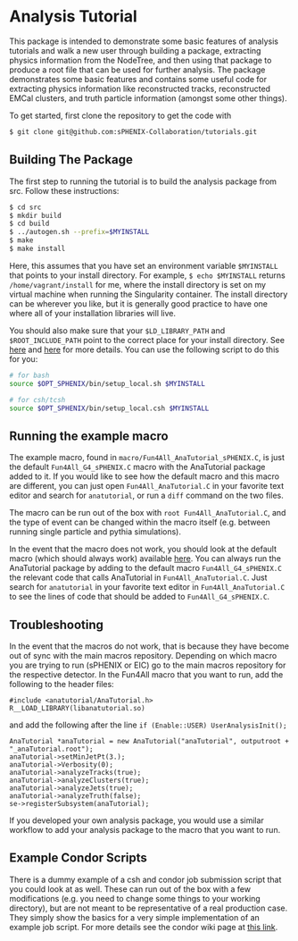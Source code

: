# Analysis Tutorial

This package is intended to demonstrate some basic features of analysis tutorials and walk a new user through building a package, extracting physics information from the NodeTree, and then using that package to produce a root file that can be used for further analysis. The package demonstrates some basic features and contains some useful code for extracting physics information like reconstructed tracks, reconstructed EMCal clusters, and truth particle information (amongst some other things).

To get started, first clone the repository to get the code with
```bash
$ git clone git@github.com:sPHENIX-Collaboration/tutorials.git
```


## Building The Package

The first step to running the tutorial is to build the analysis package from src. Follow these instructions:

```bash
$ cd src
$ mkdir build
$ cd build
$ ../autogen.sh --prefix=$MYINSTALL
$ make
$ make install
```

Here, this assumes that you have set an environment variable `$MYINSTALL` that points to your install directory. For example, `$ echo $MYINSTALL` returns `/home/vagrant/install` for me, where the install directory is set on my virtual machine when running the Singularity container. The install directory can be wherever you like, but it is generally good practice to have one where all of your installation libraries will live.

You should also make sure that your `$LD_LIBRARY_PATH` and `$ROOT_INCLUDE_PATH` point to the correct place for your install directory. See [here](https://wiki.bnl.gov/sPHENIX/index.php/Example_of_using_DST_nodes) and [here](https://wiki.bnl.gov/sPHENIX/index.php/Sphenix_root6) for more details. You can use the following script to do this for you:


```bash
# for bash
source $OPT_SPHENIX/bin/setup_local.sh $MYINSTALL  

# for csh/tcsh
source $OPT_SPHENIX/bin/setup_local.csh $MYINSTALL  
```


## Running the example macro

The example macro, found in `macro/Fun4All_AnaTutorial_sPHENIX.C`, is just the default `Fun4All_G4_sPHENIX.C` macro with the AnaTutorial package added to it. If you would like to see how the default macro and this macro are different, you can just open `Fun4All_AnaTutorial.C` in your favorite text editor and search for `anatutorial`, or run a `diff` command on the two files. 


The macro can be run out of the box with `root Fun4All_AnaTutorial.C`, and the type of event can be changed within the macro itself (e.g. between running single particle and pythia simulations).

In the event that the macro does not work, you should look at the default macro (which should always work) available [here](https://github.com/sPHENIX-Collaboration/macros/blob/master/detectors/sPHENIX/Fun4All_G4_sPHENIX.C). You can always run the AnaTutorial package by adding to the default macro `Fun4All_G4_sPHENIX.C` the relevant code that calls AnaTutorial in `Fun4All_AnaTutorial.C`. Just search for `anatutorial` in your favorite text editor in `Fun4All_AnaTutorial.C` to see the lines of code that should be added to `Fun4All_G4_sPHENIX.C`.


## Troubleshooting

In the event that the macros do not work, that is because they have become out of sync with the main macros repository. Depending on which macro you are trying to run (sPHENIX or EIC) go to the main macros repository for the respective detector. In the Fun4All macro that you want to run, add the following to the header files:

```
#include <anatutorial/AnaTutorial.h>
R__LOAD_LIBRARY(libanatutorial.so)
```

and add the following after the line `if (Enable::USER) UserAnalysisInit();`

```
AnaTutorial *anaTutorial = new AnaTutorial("anaTutorial", outputroot + "_anaTutorial.root");
anaTutorial->setMinJetPt(3.);
anaTutorial->Verbosity(0);
anaTutorial->analyzeTracks(true);
anaTutorial->analyzeClusters(true);
anaTutorial->analyzeJets(true);
anaTutorial->analyzeTruth(false);
se->registerSubsystem(anaTutorial);
```

If you developed your own analysis package, you would use a similar workflow to add your analysis package to the macro that you want to run.

## Example Condor Scripts
There is a dummy example of a csh and condor job submission script that you could look at as well. These can run out of the box with a few modifications (e.g. you need to change some things to your working directory), but are not meant to be representative of a real production case. They simply show the basics for a very simple implementation of an example job script. For more details see the condor wiki page at [this link](https://wiki.sphenix.bnl.gov/index.php/Condor). 

